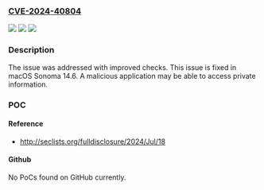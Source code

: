 ### [CVE-2024-40804](https://cve.mitre.org/cgi-bin/cvename.cgi?name=CVE-2024-40804)
![](https://img.shields.io/static/v1?label=Product&message=macOS&color=blue)
![](https://img.shields.io/static/v1?label=Version&message=unspecified%3C%2014.6%20&color=brighgreen)
![](https://img.shields.io/static/v1?label=Vulnerability&message=A%20malicious%20application%20may%20be%20able%20to%20access%20private%20information&color=brighgreen)

### Description

The issue was addressed with improved checks. This issue is fixed in macOS Sonoma 14.6. A malicious application may be able to access private information.

### POC

#### Reference
- http://seclists.org/fulldisclosure/2024/Jul/18

#### Github
No PoCs found on GitHub currently.

